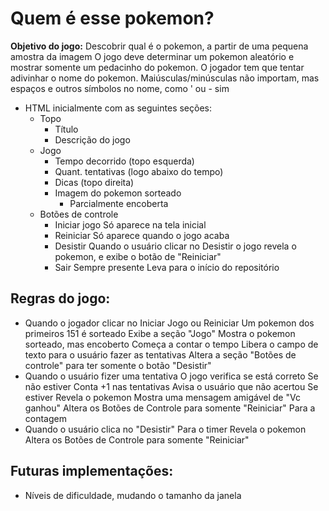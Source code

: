 # Quem é esse pokemon?
**Objetivo do jogo:**
Descobrir qual é o pokemon, a partir de uma pequena amostra da imagem
O jogo deve determinar um pokemon aleatório e mostrar somente um pedacinho do pokemon.
O jogador tem que tentar adivinhar o nome do pokemon.
Maiúsculas/minúsculas não importam, mas espaços e outros símbolos no nome, como ' ou - sim

- HTML inicialmente com as seguintes seções:
  - Topo
    - Título
    - Descrição do jogo
  - Jogo
    - Tempo decorrido (topo esquerda)
    - Quant. tentativas (logo abaixo do tempo)
    - Dicas (topo direita)
    - Imagem do pokemon sorteado
      - Parcialmente encoberta
  - Botões de controle
    - Iniciar jogo
      Só aparece na tela inicial
    - Reiniciar
      Só aparece quando o jogo acaba
    - Desistir
      Quando o usuário clicar no Desistir o jogo revela o pokemon, e exibe o botão de "Reiniciar"
    - Sair
      Sempre presente
      Leva para o início do repositório

## Regras do jogo:
- Quando o jogador clicar no Iniciar Jogo ou Reiniciar
  Um pokemon dos primeiros 151 é sorteado
  Exibe a seção "Jogo"
    Mostra o pokemon sorteado, mas encoberto
    Começa a contar o tempo
    Libera o campo de texto para o usuário fazer as tentativas
  Altera a seção "Botões de controle" para ter somente o botão "Desistir"
- Quando o usuário fizer uma tentativa
  O jogo verifica se está correto
    Se não estiver
      Conta +1 nas tentativas
      Avisa o usuário que não acertou
    Se estiver
      Revela o pokemon
      Mostra uma mensagem amigável de "Vc ganhou"
      Altera os Botões de Controle para somente "Reiniciar"
      Para a contagem
- Quando o usuário clica no "Desistir"
  Para o timer
  Revela o pokemon
Altera os Botões de Controle para somente "Reiniciar"

## Futuras implementações: 
- Níveis de dificuldade, mudando o tamanho da janela
